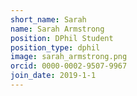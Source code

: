 ```yaml
---
short_name: Sarah
name: Sarah Armstrong
position: DPhil Student
position_type: dphil
image: sarah_armstrong.png
orcid: 0000-0002-9507-9967
join_date: 2019-1-1
---
```

